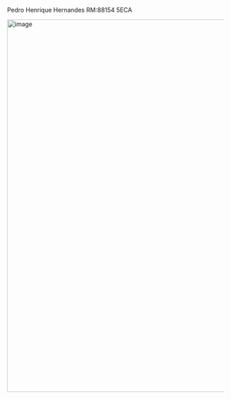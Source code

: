 Pedro Henrique Hernandes RM:88154 5ECA

<img width="564" height="866" alt="image" src="https://github.com/user-attachments/assets/4b0f752b-e7f6-41bb-8691-b60d343f77d7" />

